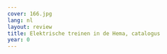 ```yaml
---
cover: 166.jpg
lang: nl
layout: review
title: Elektrische treinen in de Hema, catalogus
year: 0
---
```


